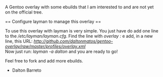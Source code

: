 A Gentoo overlay with some ebuilds that I am interested to and are not yet on the official tree.  


== Configure layman to manage this overlay ==

 To use this overlay with layman is very simple. You just have do add one line to the _/etc/layman/layman.cfg_. Find the line with _overlay :_ e add, in a new line, this URL: _http://github.com/daltonmatos/gentoo-overlay/raw/master/profiles/overlay.xml_  
 Now just run: _layman -a dalton_ and you are ready to go!  

Feel free to fork and add more ebuilds.  

 - Dalton Barreto
